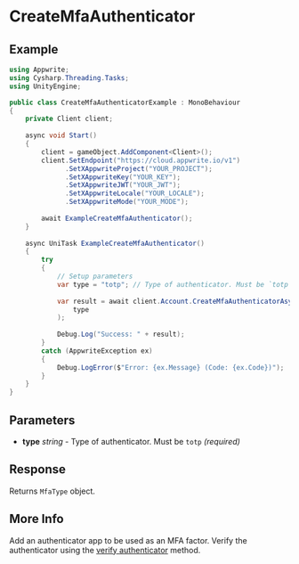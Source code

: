 # CreateMfaAuthenticator

## Example

```csharp
using Appwrite;
using Cysharp.Threading.Tasks;
using UnityEngine;

public class CreateMfaAuthenticatorExample : MonoBehaviour
{
    private Client client;
    
    async void Start()
    {
        client = gameObject.AddComponent<Client>();
        client.SetEndpoint("https://cloud.appwrite.io/v1")
              .SetXAppwriteProject("YOUR_PROJECT");
              .SetXAppwriteKey("YOUR_KEY");
              .SetXAppwriteJWT("YOUR_JWT");
              .SetXAppwriteLocale("YOUR_LOCALE");
              .SetXAppwriteMode("YOUR_MODE");
        
        await ExampleCreateMfaAuthenticator();
    }
    
    async UniTask ExampleCreateMfaAuthenticator()
    {
        try
        {
            // Setup parameters
            var type = "totp"; // Type of authenticator. Must be `totp`
            
            var result = await client.Account.CreateMfaAuthenticatorAsync(
                type
            );
            
            Debug.Log("Success: " + result);
        }
        catch (AppwriteException ex)
        {
            Debug.LogError($"Error: {ex.Message} (Code: {ex.Code})");
        }
    }
}
```

## Parameters

- **type** *string* - Type of authenticator. Must be `totp` *(required)*

## Response

Returns `MfaType` object.
## More Info

Add an authenticator app to be used as an MFA factor. Verify the authenticator using the [verify authenticator](/docs/references/cloud/client-web/account#updateMfaAuthenticator) method.
